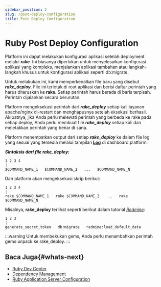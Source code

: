 ```yaml
---
sidebar_position: 2
slug: /post-deploy-configuration
title: Post Deploy Configuration
---
```

# Ruby Post Deploy Configuration

Platform ini dapat melakukan konfigurasi aplikasi setelah deployment melalui **rake**. Ini biasanya diperlukan untuk menyelesaikan konfigurasi aplikasi yang kompleks, menjalankan aplikasi tambahan atau langkah-langkah khusus untuk konfigurasi aplikasi seperti db:migrate.

Untuk melakukan ini, kami memperkenalkan file baru yang disebut _**rake_deploy**_. File ini terletak di root aplikasi dan berisi daftar perintah yang harus diteruskan ke **rake**. Setiap perintah harus berada di baris terpisah. Perintah dijalankan secara berurutan.

Platform mengeksekusi perintah dari _**rake_deploy**_ setiap kali layanan apache/nginx di-restart dan menghapusnya setelah eksekusi berhasil. Akibatnya, jika Anda perlu melewati perintah yang berbeda ke rake pada setiap deploy, Anda perlu membuat file _**rake_deploy**_ setiap kali dan meletakkan perintah yang benar di sana.

Platform menempatkan output dari setiap _**rake_deploy**_ ke dalam file log yang sesuai yang tersedia melalui tampilan **[Log](<https://docs.dewacloud.com/docs/view-log-files/>)** di dashboard platform.

_**Sintaksis dari file rake_deploy:**_

```
1 2 3 4 
|
$COMMAND_NAME_1   $COMMAND_NAME_2   ...   $COMMAND_NAME_N   
```

Dan platform akan mengeksekusi skrip berikut:

```
1 2 3 4 
|
rake $COMMAND_NAME_1   rake $COMMAND_NAME_2   ...   rake $COMMAND_NAME_N   
```

Misalnya, **rake_deploy** terlihat seperti berikut dalam tutorial _[Redmine](<https://docs.dewacloud.com/docs/redmine/>)_:

```
1 2 3 
|
generate_secret_token   db:migrate   redmine:load_default_data   
```

:::warning
Untuk membekukan gems, Anda perlu menambahkan perintah gems:unpack ke rake_deploy.
:::

## Baca Juga{#whats-next}

- [Ruby Dev Center](<https://docs.dewacloud.com/docs/ruby-center/>)
- [Dependency Management](<https://docs.dewacloud.com/docs/ruby-dependency-management/>)
- [Ruby Application Server Configuration](<https://docs.dewacloud.com/docs/ruby-application-server-config/>)